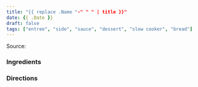 ```yaml
---
title: "{{ replace .Name "-" " " | title }}"
date: {{ .Date }}
draft: false
tags: ["entree", "side", "sauce", "dessert", "slow cooker", "bread"]
---
```


Source: []()

### Ingredients

### Directions
